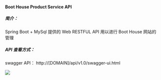 #### Boot House Product Service API
##### 简介：
Spring Boot + MySql 提供的 Web RESTFUL API 用以进行 Boot House 网站的管理


##### API 查看方式：
swagger API： http://[DOMAIN]/api/v1.0/swagger-ui.html

![](/boat-house-rest-api.png)
